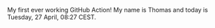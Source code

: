 My first ever working GitHub Action!
My name is Thomas and today is Tuesday, 27 April, 08:27 CEST. 

